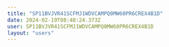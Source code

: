 ```yaml
---
title: "SP11BVJVR41SCFMJ1WDVCAMPQ0MW60PR6CREX4B1D"
date: 2024-02-19T08:48:24.373Z
user: SP11BVJVR41SCFMJ1WDVCAMPQ0MW60PR6CREX4B1D
layout: "users"
---
```

    